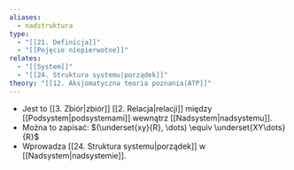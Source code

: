 ```yaml
---
aliases:
  - nadstruktura
type:
  - "[[21. Definicja]]"
  - "[[Pojęcie niepierwotne]]"
relates:
  - "[[System]]"
  - "[[24. Struktura systemu|porządek]]"
theory: "[[12. Aksjomatyczna teoria poznania|ATP]]"
---
```

- Jest to [[3. Zbiór|zbiór]] [[2. Relacja|relacji]] między [[Podsystem|podsystemami]] wewnątrz [[Nadsystem|nadsystemu]].
- Można to zapisać: $(\underset{xy}{R}, \dots) \equiv \underset{XY\dots}{R}$
- Wprowadza [[24. Struktura systemu|porządek]] w [[Nadsystem|nadsystemie]].